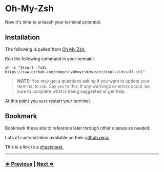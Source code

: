 # Oh-My-Zsh

Now it's time to unleash your terminal potential.

## Installation

The following is pulled from [Oh My Zsh.](https://ohmyz.sh/)

Run the following command in your termainl.

`sh -c "$(curl -fsSL https://raw.github.com/ohmyzsh/ohmyzsh/master/tools/install.sh)"`

> **NOTE:** You may get a questions asking if you want to update your terminal to `zsh`. Say `yes` to this. If any warnings or errors occur, be sure to complete what is being suggested or get help.

At this point you `must` restart your terminal.

## Bookmark

Bookmark these site to reference later through other classes as needed.

Lots of customization avaliable on their [github repo.](https://github.com/ohmyzsh/ohmyzsh/)

This is a link to a [cheatsheet.](https://github.com/ohmyzsh/ohmyzsh/wiki/Cheatsheet)

---

### [⇐ Previous](./5-tree.md) | [Next ⇒](./7-node.md)
